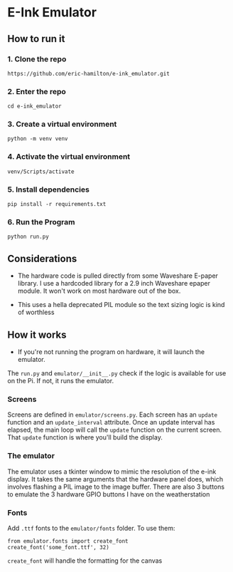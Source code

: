 # E-Ink Emulator

## How to run it
### 1. Clone the repo

`https://github.com/eric-hamilton/e-ink_emulator.git`

### 2. Enter the repo

`cd e-ink_emulator`

### 3. Create a virtual environment

`python -m venv venv`

### 4. Activate the virtual environment

`venv/Scripts/activate`

### 5. Install dependencies

`pip install -r requirements.txt`

### 6. Run the Program

`python run.py`


## Considerations
- The hardware code is pulled directly from some Waveshare E-paper library.
I use a hardcoded library for a 2.9 inch Waveshare epaper module. It won't work on most hardware out of the box.

- This uses a hella deprecated PIL module so the text sizing logic is kind of worthless

## How it works
- If you're not running the program on hardware, it will launch the emulator.

The `run.py` and `emulator/__init__.py` check if the logic is available for use on the Pi. If not, it runs the emulator.

### Screens
Screens are defined in `emulator/screens.py`. Each screen has an `update` function and an `update_interval` attribute. Once an update interval has elapsed, the main loop will call the `update` function on the current screen. That `update` function is where you'll build the display.

### The emulator
The emulator uses a tkinter window to mimic the resolution of the e-ink display. It takes the same arguments that the hardware panel does, which involves flashing a PIL image to the image buffer. There are also 3 buttons to emulate the 3 hardware GPIO buttons I have on the weatherstation

### Fonts
Add `.ttf` fonts to the `emulator/fonts` folder. To use them:

```
from emulator.fonts import create_font
create_font('some_font.ttf', 32)
```
`create_font` will handle the formatting for the canvas